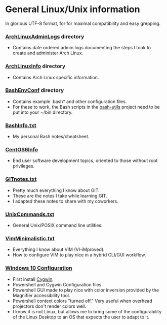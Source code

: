# General Linux/Unix information

In glorious UTF-8 format, for for maximal compatibility and easy grepping.

### [ArchLinuxAdminLogs](ArchLinuxAdminLogs/) directory
* Contains date ordered admin logs documenting the steps I took to
  create and administer Arch Linux.

### [ArchLinuxInfo](ArchLinuxInfo/) directory
* Contains Arch Linux specific information.

### [BashEnvConf](BashEnvConf/) directory
* Contains example .bash* and other configuration files.
* For these to work, the Bash scripts in the [bash-utils](../bash-utils/)
  project need to be put into your ~/bin directory.

### [BashInfo.txt](BashInfo.txt)
* My personal Bash notes/cheatsheet.

### [CentOS6Info](CentOS6Info)
* End user software development topics, oriented to those without
  root privileges.

### [GITnotes.txt](GITnotes)
* Pretty much everything I know about GIT.
* These are the notes I take while learning GIT.
* I adapted these notes to share with my coworkers.

### [UnixCommands.txt](UnixCommands.txt)
* General Unix/POSIX command line utilities.

### [VimMinimalistic.txt](VimMinimalistic.txt)
* Everything I know about VIM (VI-iMproved).
* How to configure VIM to play nice in a hybrid CLI/GUI workflow.

### [Windows 10 Configuration](Windows10Info)
* First install [Cygwin](https://www.cygwin.com/).
* Powershell and Cygwin Configuration files.
* Powershell GUI made to play nice with color inversion
  provided by the Magnifier accessibility tool.
* Powershell context colors "turned off."  Very useful when overhead
  projectors don't render colors well.
* I know it is not Linux, but allows me to bring some of the configurability
  of the Linux Desktop to an OS that expects the user to adapt to it.
